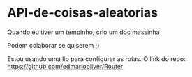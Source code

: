 # API-de-coisas-aleatorias

Quando eu tiver um tempinho, crio um doc massinha

Podem colaborar se quiserem ;)

Estou usando uma lib para configurar as rotas.
O link do repo:
https://github.com/edmariooliver/Router
